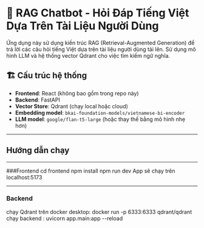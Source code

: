 # 🤖 RAG Chatbot - Hỏi Đáp Tiếng Việt Dựa Trên Tài Liệu Người Dùng

Ứng dụng này sử dụng kiến trúc RAG (Retrieval-Augmented Generation) để trả lời các câu hỏi tiếng Việt dựa trên tài liệu người dùng tải lên. Sử dụng mô hình LLM và hệ thống vector Qdrant cho việc tìm kiếm ngữ nghĩa.

## 🏗 Cấu trúc hệ thống

- **Frontend**: React (không bao gồm trong repo này)
- **Backend**: FastAPI
- **Vector Store**: Qdrant (chạy local hoặc cloud)
- **Embedding model**: `bkai-foundation-models/vietnamese-bi-encoder`
- **LLM model**: `google/flan-t5-large` (hoặc thay thế bằng mô hình nhẹ hơn)

---
## Hướng dẫn chạy 

---

###Frontend 
cd frontend 
npm install
npm run dev 
App sẽ chạy trên localhost:5173

---

### Backend 
chạy Qdrant trên docker desktop: docker run -p 6333:6333 qdrant/qdrant
chạy backend : uvicorn app.main:app --reload
